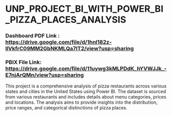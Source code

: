 # UNP_PROJECT_BI_WITH_POWER_BI_PIZZA_PLACES_ANALYSIS

### Dashboard PDF Link : https://drive.google.com/file/d/1hnl182z-llVkfrC09MM2GbNKMLQa7lT2/view?usp=sharing
### PBIX File Link: https://drive.google.com/file/d/11uywg3kMLPDdK_hYVWJJk_-E7njArQMn/view?usp=sharing

This project is a comprehensive analysis of pizza restaurants across various states and cities in the United States using Power BI. The dataset is sourced from various restaurants and includes details about menu categories, prices and locations.
The analysis aims to provide insights into the distribution, price ranges, and categorical distinctions of pizza places.
